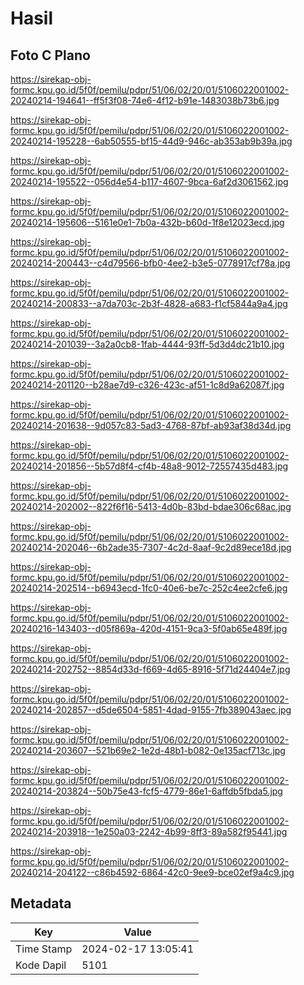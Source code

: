 # Hasil

## Foto C Plano

https://sirekap-obj-formc.kpu.go.id/5f0f/pemilu/pdpr/51/06/02/20/01/5106022001002-20240214-194641--ff5f3f08-74e6-4f12-b91e-1483038b73b6.jpg

https://sirekap-obj-formc.kpu.go.id/5f0f/pemilu/pdpr/51/06/02/20/01/5106022001002-20240214-195228--6ab50555-bf15-44d9-946c-ab353ab9b39a.jpg

https://sirekap-obj-formc.kpu.go.id/5f0f/pemilu/pdpr/51/06/02/20/01/5106022001002-20240214-195522--056d4e54-b117-4607-9bca-6af2d3061562.jpg

https://sirekap-obj-formc.kpu.go.id/5f0f/pemilu/pdpr/51/06/02/20/01/5106022001002-20240214-195606--5161e0e1-7b0a-432b-b60d-1f8e12023ecd.jpg

https://sirekap-obj-formc.kpu.go.id/5f0f/pemilu/pdpr/51/06/02/20/01/5106022001002-20240214-200443--c4d79566-bfb0-4ee2-b3e5-0778917cf78a.jpg

https://sirekap-obj-formc.kpu.go.id/5f0f/pemilu/pdpr/51/06/02/20/01/5106022001002-20240214-200833--a7da703c-2b3f-4828-a683-f1cf5844a9a4.jpg

https://sirekap-obj-formc.kpu.go.id/5f0f/pemilu/pdpr/51/06/02/20/01/5106022001002-20240214-201039--3a2a0cb8-1fab-4444-93ff-5d3d4dc21b10.jpg

https://sirekap-obj-formc.kpu.go.id/5f0f/pemilu/pdpr/51/06/02/20/01/5106022001002-20240214-201120--b28ae7d9-c326-423c-af51-1c8d9a62087f.jpg

https://sirekap-obj-formc.kpu.go.id/5f0f/pemilu/pdpr/51/06/02/20/01/5106022001002-20240214-201638--9d057c83-5ad3-4768-87bf-ab93af38d34d.jpg

https://sirekap-obj-formc.kpu.go.id/5f0f/pemilu/pdpr/51/06/02/20/01/5106022001002-20240214-201856--5b57d8f4-cf4b-48a8-9012-72557435d483.jpg

https://sirekap-obj-formc.kpu.go.id/5f0f/pemilu/pdpr/51/06/02/20/01/5106022001002-20240214-202002--822f6f16-5413-4d0b-83bd-bdae306c68ac.jpg

https://sirekap-obj-formc.kpu.go.id/5f0f/pemilu/pdpr/51/06/02/20/01/5106022001002-20240214-202046--6b2ade35-7307-4c2d-8aaf-9c2d89ece18d.jpg

https://sirekap-obj-formc.kpu.go.id/5f0f/pemilu/pdpr/51/06/02/20/01/5106022001002-20240214-202514--b6943ecd-1fc0-40e6-be7c-252c4ee2cfe6.jpg

https://sirekap-obj-formc.kpu.go.id/5f0f/pemilu/pdpr/51/06/02/20/01/5106022001002-20240216-143403--d05f869a-420d-4151-9ca3-5f0ab65e489f.jpg

https://sirekap-obj-formc.kpu.go.id/5f0f/pemilu/pdpr/51/06/02/20/01/5106022001002-20240214-202752--8854d33d-f669-4d65-8916-5f71d24404e7.jpg

https://sirekap-obj-formc.kpu.go.id/5f0f/pemilu/pdpr/51/06/02/20/01/5106022001002-20240214-202857--d5de6504-5851-4dad-9155-7fb389043aec.jpg

https://sirekap-obj-formc.kpu.go.id/5f0f/pemilu/pdpr/51/06/02/20/01/5106022001002-20240214-203607--521b69e2-1e2d-48b1-b082-0e135acf713c.jpg

https://sirekap-obj-formc.kpu.go.id/5f0f/pemilu/pdpr/51/06/02/20/01/5106022001002-20240214-203824--50b75e43-fcf5-4779-86e1-6affdb5fbda5.jpg

https://sirekap-obj-formc.kpu.go.id/5f0f/pemilu/pdpr/51/06/02/20/01/5106022001002-20240214-203918--1e250a03-2242-4b99-8ff3-89a582f95441.jpg

https://sirekap-obj-formc.kpu.go.id/5f0f/pemilu/pdpr/51/06/02/20/01/5106022001002-20240214-204122--c86b4592-6864-42c0-9ee9-bce02ef9a4c9.jpg


## Metadata

| Key        | Value               |
| ---------- | ------------------- |
| Time Stamp | 2024-02-17 13:05:41 |
| Kode Dapil | 5101                |



